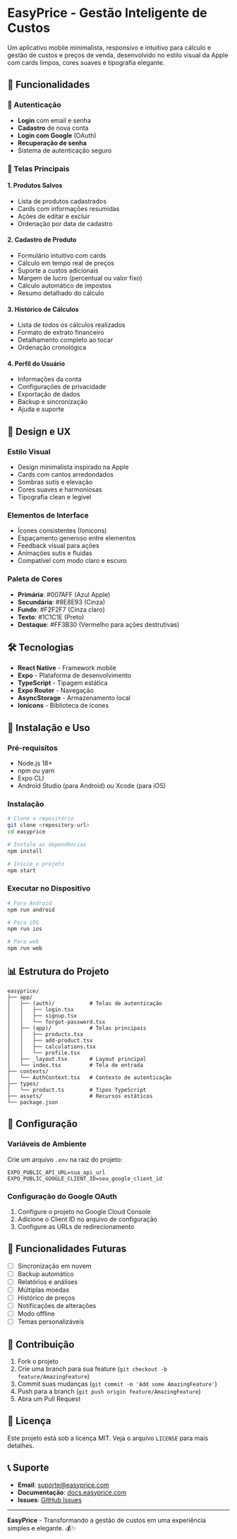 # EasyPrice - Gestão Inteligente de Custos

Um aplicativo mobile minimalista, responsivo e intuitivo para cálculo e gestão de custos e preços de venda, desenvolvido no estilo visual da Apple com cards limpos, cores suaves e tipografia elegante.

## 🚀 Funcionalidades

### 🔐 Autenticação
- **Login** com email e senha
- **Cadastro** de nova conta
- **Login com Google** (OAuth)
- **Recuperação de senha**
- Sistema de autenticação seguro

### 📱 Telas Principais

#### 1. **Produtos Salvos**
- Lista de produtos cadastrados
- Cards com informações resumidas
- Ações de editar e excluir
- Ordenação por data de cadastro

#### 2. **Cadastro de Produto**
- Formulário intuitivo com cards
- Cálculo em tempo real de preços
- Suporte a custos adicionais
- Margem de lucro (percentual ou valor fixo)
- Cálculo automático de impostos
- Resumo detalhado do cálculo

#### 3. **Histórico de Cálculos**
- Lista de todos os cálculos realizados
- Formato de extrato financeiro
- Detalhamento completo ao tocar
- Ordenação cronológica

#### 4. **Perfil do Usuário**
- Informações da conta
- Configurações de privacidade
- Exportação de dados
- Backup e sincronização
- Ajuda e suporte

## 🎨 Design e UX

### **Estilo Visual**
- Design minimalista inspirado na Apple
- Cards com cantos arredondados
- Sombras sutis e elevação
- Cores suaves e harmoniosas
- Tipografia clean e legível

### **Elementos de Interface**
- Ícones consistentes (Ionicons)
- Espaçamento generoso entre elementos
- Feedback visual para ações
- Animações sutis e fluidas
- Compatível com modo claro e escuro

### **Paleta de Cores**
- **Primária**: #007AFF (Azul Apple)
- **Secundária**: #8E8E93 (Cinza)
- **Fundo**: #F2F2F7 (Cinza claro)
- **Texto**: #1C1C1E (Preto)
- **Destaque**: #FF3B30 (Vermelho para ações destrutivas)

## 🛠️ Tecnologias

- **React Native** - Framework mobile
- **Expo** - Plataforma de desenvolvimento
- **TypeScript** - Tipagem estática
- **Expo Router** - Navegação
- **AsyncStorage** - Armazenamento local
- **Ionicons** - Biblioteca de ícones

## 📱 Instalação e Uso

### **Pré-requisitos**
- Node.js 18+
- npm ou yarn
- Expo CLI
- Android Studio (para Android) ou Xcode (para iOS)

### **Instalação**
```bash
# Clone o repositório
git clone <repository-url>
cd easyprice

# Instale as dependências
npm install

# Inicie o projeto
npm start
```

### **Executar no Dispositivo**
```bash
# Para Android
npm run android

# Para iOS
npm run ios

# Para web
npm run web
```

## 📊 Estrutura do Projeto

```
easyprice/
├── app/
│   ├── (auth)/           # Telas de autenticação
│   │   ├── login.tsx
│   │   ├── signup.tsx
│   │   └── forgot-password.tsx
│   ├── (app)/            # Telas principais
│   │   ├── products.tsx
│   │   ├── add-product.tsx
│   │   ├── calculations.tsx
│   │   └── profile.tsx
│   ├── _layout.tsx       # Layout principal
│   └── index.tsx         # Tela de entrada
├── contexts/
│   └── AuthContext.tsx   # Contexto de autenticação
├── types/
│   └── product.ts        # Tipos TypeScript
├── assets/               # Recursos estáticos
└── package.json
```

## 🔧 Configuração

### **Variáveis de Ambiente**
Crie um arquivo `.env` na raiz do projeto:
```env
EXPO_PUBLIC_API_URL=sua_api_url
EXPO_PUBLIC_GOOGLE_CLIENT_ID=seu_google_client_id
```

### **Configuração do Google OAuth**
1. Configure o projeto no Google Cloud Console
2. Adicione o Client ID no arquivo de configuração
3. Configure as URLs de redirecionamento

## 📱 Funcionalidades Futuras

- [ ] Sincronização em nuvem
- [ ] Backup automático
- [ ] Relatórios e análises
- [ ] Múltiplas moedas
- [ ] Histórico de preços
- [ ] Notificações de alterações
- [ ] Modo offline
- [ ] Temas personalizáveis

## 🤝 Contribuição

1. Fork o projeto
2. Crie uma branch para sua feature (`git checkout -b feature/AmazingFeature`)
3. Commit suas mudanças (`git commit -m 'Add some AmazingFeature'`)
4. Push para a branch (`git push origin feature/AmazingFeature`)
5. Abra um Pull Request

## 📄 Licença

Este projeto está sob a licença MIT. Veja o arquivo `LICENSE` para mais detalhes.

## 📞 Suporte

- **Email**: suporte@easyprice.com
- **Documentação**: [docs.easyprice.com](https://docs.easyprice.com)
- **Issues**: [GitHub Issues](https://github.com/easyprice/issues)

---

**EasyPrice** - Transformando a gestão de custos em uma experiência simples e elegante. 💰✨
